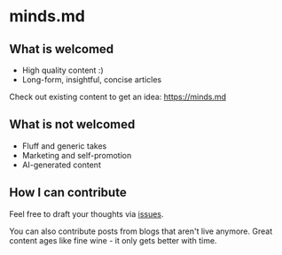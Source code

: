 # minds.md

## What is welcomed
- High quality content :)
- Long-form, insightful, concise articles

Check out existing content to get an idea: https://minds.md

## What is not welcomed
- Fluff and generic takes 
- Marketing and self-promotion  
- AI-generated content

## How I can contribute
Feel free to draft your thoughts via [issues](https://github.com/MindsMD/minds/issues/new).

You can also contribute posts from blogs that aren't live anymore. Great content ages like fine wine - it only gets better with time. 


